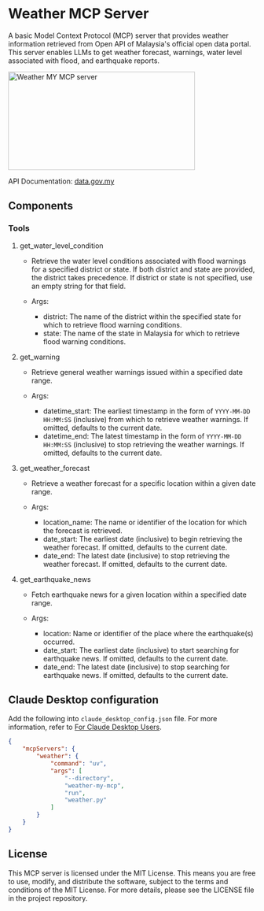 # Weather MCP Server

A basic Model Context Protocol (MCP) server that provides weather information retrieved from Open API of Malaysia's official open data portal. This server enables LLMs to get weather forecast, warnings, water level associated with flood, and earthquake reports.

<a href="https://glama.ai/mcp/servers/@yting27/weather-my-mcp">
  <img width="380" height="200" src="https://glama.ai/mcp/servers/@yting27/weather-my-mcp/badge" alt="Weather MY MCP server" />
</a>

API Documentation: [data.gov.my](https://developer.data.gov.my/)

## Components

### Tools

1. get_water_level_condition
    - Retrieve the water level conditions associated with flood warnings for a specified district or state.
        If both district and state are provided, the district takes precedence.
        If district or state is not specified, use an empty string for that field.

    - Args:
        - district: The name of the district within the specified state for which to retrieve flood warning conditions.
        - state: The name of the state in Malaysia for which to retrieve flood warning conditions.

2. get_warning
    - Retrieve general weather warnings issued within a specified date range.

    - Args:
        - datetime_start: The earliest timestamp in the form of `YYYY-MM-DD HH:MM:SS` (inclusive) from which to retrieve weather warnings. If omitted, defaults to the current date.
        - datetime_end: The latest timestamp in the form of `YYYY-MM-DD HH:MM:SS` (inclusive) to stop retrieving the weather warnings. If omitted, defaults to the current date.

3. get_weather_forecast
    - Retrieve a weather forecast for a specific location within a given date range.

    - Args:
        - location_name: The name or identifier of the location for which the forecast is retrieved.
        - date_start: The earliest date (inclusive) to begin retrieving the weather forecast. If omitted, defaults to the current date.
        - date_end: The latest date (inclusive) to stop retrieving the weather forecast. If omitted, defaults to the current date.

4. get_earthquake_news
    - Fetch earthquake news for a given location within a specified date range.

    - Args:
        - location: Name or identifier of the place where the earthquake(s) occurred.
        - date_start: The earliest date (inclusive) to start searching for earthquake news. If omitted, defaults to the current date.
        - date_end: The latest date (inclusive) to stop searching for earthquake news. If omitted, defaults to the current date.

## Claude Desktop configuration

Add the following into `claude_desktop_config.json` file. For more information, refer to [For Claude Desktop Users](https://modelcontextprotocol.io/quickstart/user).

```json
{
    "mcpServers": {
        "weather": {
            "command": "uv",
            "args": [
                "--directory",
                "weather-my-mcp",
                "run",
                "weather.py"
            ]
        }
    }
}
```

## License

This MCP server is licensed under the MIT License. This means you are free to use, modify, and distribute the software, subject to the terms and conditions of the MIT License. For more details, please see the LICENSE file in the project repository.